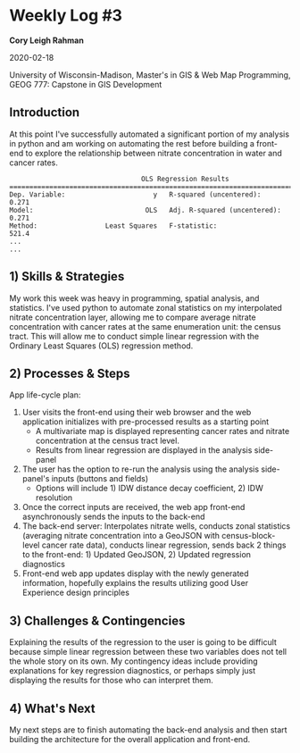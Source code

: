 
# Weekly Log #3

**Cory Leigh Rahman**

2020-02-18

University of Wisconsin-Madison, Master's in GIS & Web Map Programming, GEOG 777: Capstone in GIS Development


## **Introduction**

At this point I've successfully automated a significant portion of my analysis in python and am working on automating the rest before building a front-end to explore the relationship between nitrate concentration in water and cancer rates.

```text
                                 OLS Regression Results                                
=======================================================================================
Dep. Variable:                      y   R-squared (uncentered):                   0.271
Model:                            OLS   Adj. R-squared (uncentered):              0.271
Method:                 Least Squares   F-statistic:                              521.4
...                                                                                 ...
```

## **1) Skills & Strategies**

My work this week was heavy in programming, spatial analysis, and statistics. I've used python to automate zonal statistics on my interpolated nitrate concentration layer, allowing me to compare average nitrate concentration with cancer rates at the same enumeration unit: the census tract. This will allow me to conduct simple linear regression with the Ordinary Least Squares (OLS) regression method.

## **2) Processes & Steps**

App life-cycle plan:

1. User visits the front-end using their web browser and the web application initializes with pre-processed results as a starting point
   - A multivariate map is displayed representing cancer rates and nitrate concentration at the census tract level.
   - Results from linear regression are displayed in the analysis side-panel
2. The user has the option to re-run the analysis using the analysis side-panel's inputs (buttons and fields)
   - Options will include 1) IDW distance decay coefficient, 2) IDW resolution
3. Once the correct inputs are received, the web app front-end asynchronously sends the inputs to the back-end
4. The back-end server: Interpolates nitrate wells, conducts zonal statistics (averaging nitrate concentration into a GeoJSON with census-block-level cancer rate data), conducts linear regression, sends back 2 things to the front-end: 1) Updated GeoJSON, 2) Updated regression diagnostics
5. Front-end web app updates display with the newly generated information, hopefully explains the results utilizing good User Experience design principles

## **3) Challenges & Contingencies**

Explaining the results of the regression to the user is going to be difficult because simple linear regression between these two variables does not tell the whole story on its own. My contingency ideas include providing explanations for key regression diagnostics, or perhaps simply just displaying the results for those who can interpret them.

## **4) What's Next**

My next steps are to finish automating the back-end analysis and then start building the architecture for the overall application and front-end.
